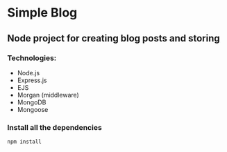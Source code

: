 # Simple Blog
## Node project for creating blog posts and storing

### Technologies:
- Node.js
- Express.js
- EJS
- Morgan (middleware)
- MongoDB
- Mongoose

### Install all the dependencies
```
npm install
```